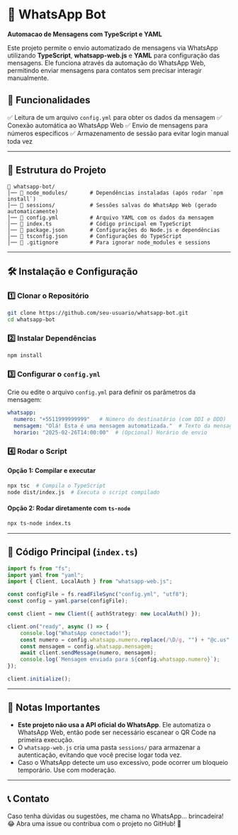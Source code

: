 # 🤖 WhatsApp Bot
**Automacao de Mensagens com TypeScript e YAML**

Este projeto permite o envio automatizado de mensagens via WhatsApp utilizando **TypeScript**, **whatsapp-web.js** e **YAML** para configuração das mensagens. Ele funciona através da automação do WhatsApp Web, permitindo enviar mensagens para contatos sem precisar interagir manualmente.

## 📌 Funcionalidades
✅ Leitura de um arquivo `config.yml` para obter os dados da mensagem
✅ Conexão automática ao WhatsApp Web
✅ Envio de mensagens para números específicos
✅ Armazenamento de sessão para evitar login manual toda vez

---

## 📁 Estrutura do Projeto

```
📂 whatsapp-bot/
│── 📂 node_modules/       # Dependências instaladas (após rodar `npm install`)
│── 📂 sessions/           # Sessões salvas do WhatsApp Web (gerado automaticamente)
│── 📜 config.yml          # Arquivo YAML com os dados da mensagem
│── 📜 index.ts            # Código principal em TypeScript
│── 📜 package.json        # Configurações do Node.js e dependências
│── 📜 tsconfig.json       # Configurações do TypeScript
│── 📜 .gitignore          # Para ignorar node_modules e sessions
```

---

## 🛠️ Instalação e Configuração

### 1️⃣ **Clonar o Repositório**
```sh
git clone https://github.com/seu-usuario/whatsapp-bot.git
cd whatsapp-bot
```

### 2️⃣ **Instalar Dependências**
```sh
npm install
```

### 3️⃣ **Configurar o `config.yml`**
Crie ou edite o arquivo `config.yml` para definir os parâmetros da mensagem:

```yml
whatsapp:
  numero: "+5511999999999"   # Número do destinatário (com DDI e DDD)
  mensagem: "Olá! Esta é uma mensagem automatizada."  # Texto da mensagem
  horario: "2025-02-26T14:00:00"  # (Opcional) Horário de envio
```

### 4️⃣ **Rodar o Script**
#### Opção 1: Compilar e executar
```sh
npx tsc  # Compila o TypeScript
node dist/index.js  # Executa o script compilado
```

#### Opção 2: Rodar diretamente com `ts-node`
```sh
npx ts-node index.ts
```

---

## 📜 Código Principal (`index.ts`)

```ts
import fs from "fs";
import yaml from "yaml";
import { Client, LocalAuth } from "whatsapp-web.js";

const configFile = fs.readFileSync("config.yml", "utf8");
const config = yaml.parse(configFile);

const client = new Client({ authStrategy: new LocalAuth() });

client.on("ready", async () => {
    console.log("WhatsApp conectado!");
    const numero = config.whatsapp.numero.replace(/\D/g, "") + "@c.us";
    const mensagem = config.whatsapp.mensagem;
    await client.sendMessage(numero, mensagem);
    console.log(`Mensagem enviada para ${config.whatsapp.numero}`);
});

client.initialize();
```

---

## 📌 Notas Importantes
- **Este projeto não usa a API oficial do WhatsApp**. Ele automatiza o WhatsApp Web, então pode ser necessário escanear o QR Code na primeira execução.
- O `whatsapp-web.js` cria uma pasta `sessions/` para armazenar a autenticação, evitando que você precise logar toda vez.
- Caso o WhatsApp detecte um uso excessivo, pode ocorrer um bloqueio temporário. Use com moderação.

---

## 📞 Contato
Caso tenha dúvidas ou sugestões, me chama no WhatsApp... brincadeira! 😂 Abra uma issue ou contribua com o projeto no GitHub! 🚀
